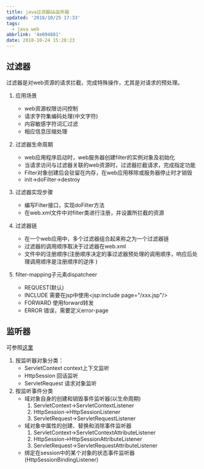 ```yaml
---
title: java过滤器&&监听器
updated: '2018/10/25 17:33'
tags:
  - java web
abbrlink: '4e094881'
date: 2018-10-24 15:28:23
---
```

## 过滤器
过滤器是对web资源的请求拦截，完成特殊操作，尤其是对请求的预处理。
1. 应用场景
    - web资源权限访问控制
    - 请求字符集编码处理(中文字符)
    - 内容敏感字符词汇过滤
    - 相应信息压缩处理 

1. 过滤器生命周期
    - web应用程序启动时，web服务器创建filter的实例对象及初始化
    - 当请求访问与过滤器关联的web资源时，过滤器拦截请求，完成指定功能
    - Filter对象创建后会驻留在内存，在web应用移除或服务器停止时才销毁
    - init->doFilter->destroy

1. 过滤器实现步骤
    - 编写Filter接口，实现doFilter方法
    - 在web.xml文件中对filter类进行注册，并设置所拦截的资源

1. 过滤器链
    - 在一个web应用中，多个过滤器组合起来称之为一个过滤器链
    - 过滤器的调用顺序取决于过滤器在web.xml
    - 文件中的注册顺序(注册顺序决定的事过滤器预处理的调用顺序，响应后处理调用顺序是注册顺序的逆序  )

1. filter-mapping子元素dispatcheer
    - REQUEST(默认)
    - INCLUDE 需要在jsp中使用<jsp:include page="/xxx.jsp"/>
    - FORWARD 使用forward转发
    - ERROR 错误，需要定义error-page

## 监听器
可参照[这里](https://blog.csdn.net/yerenyuan_pku/article/details/52475065)
1. 按监听器对象分类：
    - ServletContext context上下文监听
    - HttpSession   回话监听
    - ServletRequest 请求对象监听
2. 按监听事件分类
    - 域对象自身的创建和销毁事件监听器(以生命周期)
        1. ServletContext->ServletContextListener
        2. HttpSession->HttpSessionListener
        3. ServletRequest->ServletRequestListener
    - 域对象中属性的创建、替换和消除事件监听器
        1. ServletContext->ServletContextAttributeListener
        2. HttpSession->HttpSessionAttributeListener
        3. ServletRequest->ServletRequestAttributeListener
    - 绑定在session中的某个对象的状态事件监听器(HttpSessionBindingListener)